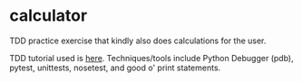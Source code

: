 # calculator
TDD practice exercise that kindly also does calculations for the user.

TDD tutorial used is [here](http://code.tutsplus.com/tutorials/beginning-test-driven-development-in-python--net-30137). Techniques/tools include Python Debugger (pdb), pytest, unittests, nosetest, and good o' print statements.
